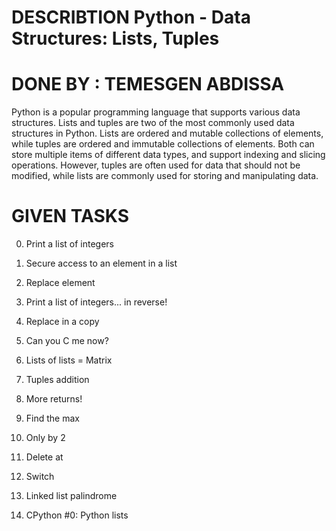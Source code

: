 # DESCRIBTION Python - Data Structures: Lists, Tuples   
# DONE BY : TEMESGEN ABDISSA
Python is a popular programming language that supports various data structures. Lists and tuples are two of the most commonly used data structures in Python. Lists are ordered and mutable collections of elements, while tuples are ordered and immutable collections of elements. Both can store multiple items of different data types, and support indexing and slicing operations. However, tuples are often used for data that should not be modified, while lists are commonly used for storing and manipulating data.


# GIVEN TASKS 
0. Print a list of integers

1. Secure access to an element in a list

2. Replace element

3. Print a list of integers... in reverse!

4. Replace in a copy

5. Can you C me now?

6. Lists of lists = Matrix

7. Tuples addition

8. More returns!

9. Find the max

10. Only by 2

11. Delete at

12. Switch

13. Linked list palindrome

14. CPython #0: Python lists
